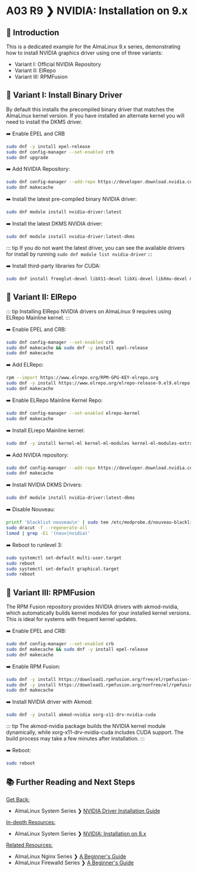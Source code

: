 # A03 R9 ❯ NVIDIA: Installation on 9.x

## 🌟 Introduction

This is a dedicated example for the AlmaLinux 9.x series, demonstrating how to install NVIDIA graphics driver using one of three variants:

* Variant I: Official NVIDIA Repository
* Variant II: ElRepo
* Variant III: RPMFusion

## 🔖 Variant I: Install Binary Driver

By default this installs the precompiled binary driver that matches the AlmaLinux kernel version. If you have installed an alternate kernel you will need to install the DKMS driver.

➡️  Enable EPEL and CRB

``` bash
sudo dnf -y install epel-release
sudo dnf config-manager --set-enabled crb
sudo dnf upgrade
```

➡️  Add NVIDIA Repository:

``` bash
sudo dnf config-manager --add-repo https://developer.download.nvidia.com/compute/cuda/repos/rhel9/x86_64/cuda-rhel9.repo
sudo dnf makecache
```

➡️  Install the latest pre-compiled binary NVIDIA driver:

``` bash
sudo dnf module install nvidia-driver:latest
```

➡️  Install the latest DKMS NVIDIA driver:

``` bash
sudo dnf module install nvidia-driver:latest-dkms
```

::: tip
If you do not want the latest driver, you can see the available drivers for install by running ```sudo dnf module list nvidia-driver```
:::

➡️  Install third-party libraries for CUDA:

``` bash
sudo dnf install freeglut-devel libX11-devel libXi-devel libXmu-devel make mesa-libGLU-devel freeimage-devel
```

## 🔖 Variant II: ElRepo

::: tip
Installing ElRepo NVIDIA drivers on AlmaLinux 9 requires using ELRepo Mainline kernel.
:::

➡️ Enable EPEL and CRB:

``` bash
sudo dnf config-manager --set-enabled crb
sudo dnf makecache && sudo dnf -y install epel-release
sudo dnf makecache
```

➡️  Add ELRepo:

``` bash
rpm --import https://www.elrepo.org/RPM-GPG-KEY-elrepo.org
sudo dnf -y install https://www.elrepo.org/elrepo-release-9.el9.elrepo.noarch.rpm
sudo dnf makecache
```

➡️  Enable ELRepo Mainline Kernel Repo:

``` bash
sudo dnf config-manager --set-enabled elrepo-kernel
sudo dnf makecache
```

➡️  Install ELrepo Mainline kernel:

``` bash
sudo dnf -y install kernel-ml kernel-ml-modules kernel-ml-modules-extra kernel-ml-devel kernel-headers
```

➡️  Add NVIDIA repository:

``` bash
sudo dnf config-manager --add-repo https://developer.download.nvidia.com/compute/cuda/repos/rhel9/x86_64/cuda-rhel9.repo
sudo dnf makecache
```

➡️  Install NVIDIA DKMS Drivers:

``` bash
sudo dnf module install nvidia-driver:latest-dkms
```

➡️  Disable Nouveau:

``` bash
printf 'blacklist nouveau\n' | sudo tee /etc/modprobe.d/nouveau-blacklist.conf
sudo dracut -f --regenerate-all
lsmod | grep -Ei '(nouv|nvidia)'
```

➡️  Reboot to runlevel 3:

``` bash
sudo systemctl set-default multi-user.target
sudo reboot
sudo systemctl set-default graphical.target
sudo reboot
```

## 🔖 Variant III: RPMFusion

The RPM Fusion repository provides NVIDIA drivers with akmod-nvidia, which automatically builds kernel modules for your installed kernel versions. This is ideal for systems with frequent kernel updates.

➡️ Enable EPEL and CRB:

``` bash
sudo dnf config-manager --set-enabled crb
sudo dnf makecache && sudo dnf -y install epel-release
sudo dnf makecache
```

➡️ Enable RPM Fusion:

``` bash
sudo dnf -y install https://download1.rpmfusion.org/free/el/rpmfusion-free-release-9.noarch.rpm
sudo dnf -y install https://download1.rpmfusion.org/nonfree/el/rpmfusion-nonfree-release-9.noarch.rpm
sudo dnf makecache
```

➡️ Install NVIDIA driver with Akmod:

``` bash
sudo dnf -y install akmod-nvidia xorg-x11-drv-nvidia-cuda
```

::: tip
The akmod-nvidia package builds the NVIDIA kernel module dynamically, while xorg-x11-drv-nvidia-cuda includes CUDA support. The build process may take a few minutes after installation.
:::

➡️ Reboot:

``` bash
sudo reboot
```

## 📚 Further Reading and Next Steps

<u>Get Back:</u>

* AlmaLinux System Series ❯ [NVIDIA Driver Installation Guide](SystemSeriesA03.md)

<u>In-depth Resources:</u>

* AlmaLinux System Series ❯ [NVIDIA: Installation on 8.x](SystemSeriesA03R8.md)

<u>Related Resources:</u>

* AlmaLinux Nginx Series ❯ [A Beginner's Guide](../nginx/NginxSeriesA01.md)
* AlmaLinux Firewalld Series ❯ [A Beginner's Guide](SystemSeriesA0.md)
